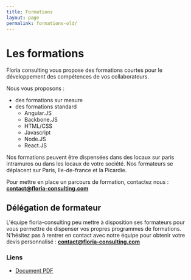 ```yaml
---
title: Formations
layout: page
permalink: formations-old/
---
```

# Les formations

Floria consulting vous propose des formations courtes pour
le développement des compétences de vos collaborateurs.

Nous vous proposons :

- des formations sur mesure
- des formations standard
  - Angular.JS
  - Backbone.JS
  - HTML/CSS
  - Javascript
  - Node.JS
  - React.JS

Nos formations peuvent être dispensées dans des locaux sur
paris intramuros ou dans les locaux de votre société. Nos
formateurs se déplacent sur Paris, Ile-de-france et la Picardie.

Pour mettre en place un parcours de formation, contactez nous : **contact@floria-consulting.com**

## Délégation de formateur

L'équipe floria-consulting peu mettre à disposition ses formateurs pour vous permettre de dispenser vos propres
programmes de formations. N'hésitez pas à rentrer en contact avec notre équipe pour obtenir votre devis personnalisé : **contact@floria-consulting.com**

### Liens

- [Document PDF]({{site.baseurl}}assets/docs/presentation.pdf)